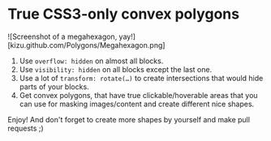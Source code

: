# True CSS3-only convex polygons

![Screenshot of a megahexagon, yay!][kizu.github.com/Polygons/Megahexagon.png]

1. Use `overflow: hidden` on almost all blocks.
2. Use `visibility: hidden` on all blocks except the last one.
3. Use a lot of `transform: rotate(…)` to create intersections that would hide parts of your blocks.
4. Get convex polygons, that have true clickable/hoverable areas that you can use for masking images/content and create different nice shapes.

Enjoy! And don't forget to create more shapes by yourself and make pull requests ;)